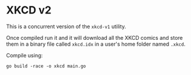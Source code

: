 # XKCD v2
This is a concurrent version of the `xkcd-v1` utility.

Once compiled run it and it will download all the XKCD comics and store them in a binary file called `xkcd.idx` in a user's home folder named `.xkcd`.

Compile using:

`go build -race -o xkcd main.go`